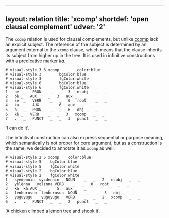 
---
layout: relation
title: 'xcomp'
shortdef: 'open clausal complement'
udver: '2'
---

The `xcomp` relation is used for clausal complements, but unlike [ccomp]() lack an explicit subject. The reference of the subject is determined by an argument external to the `xcomp` clause, which means that the clause inherits its subject from higher up in the tree. It is used in infinitive constructions with a predicative marker _kà_.

~~~ conllu
# visual-style 3 6 xcomp        color:blue
# visual-style 3        bgColor:blue
# visual-style 3        fgColor:white
# visual-style 6        bgColor:blue
# visual-style 6        fgColor:white
1	ne	_	PRON	_	_	3	nsubj	_	_
2	bè	_	AUX	_	_	3	aux	_	_
3	se	_	VERB	_	_	0	root	_	_
4	ka	_	AUX	_	_	6	aux	_	_
5	o	_	PRON	_	_	6	obj	_	_
6	kè	_	VERB	_	_	3	xcomp	_	_
7	.	_	PUNCT	_	_	3	punct	_	_

~~~
'I can do it'.

The infinitival construction can also express sequential or  purpose meaning, which semantically is not proper for core argument, but as a construction is the same, we decided to annotate it as `xcomp` as well.

~~~ conllu
# visual-style 2 5 xcomp	color:blue
# visual-style 5	bgColor:blue
# visual-style 5	fgColor:white
# visual-style 2	bgColor:blue
# visual-style 2	fgColor:white
1	syèdennin	syɛdennin	NOUN	_	_	2	nsubj	_	_
2	yèlènna	yɛlɛnna	VERB	_	_	0	root	_	_
3	ka	kà	AUX	_	_	5	aux	_	_
4	lenburusun	lenburusun	NOUN	_	_	5	obj	_	_
5	yuguyugu	yúguyugu	VERB	_	_	2	xcomp	_	_
6	.	.	PUNCT	_	_	2	punct	_	_

~~~
'A chicken climbed a lemon tree and shook it'.
